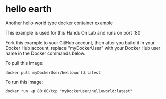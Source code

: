 # hello earth
Another hello world type docker container example

This example is used for this Hands On Lab and runs on port :80

Fork this example to your GitHub account, then after you build it in your Docker Hub account, replace "myDockerUser" with your Docker Hub user name in the Docker commands below.

To pull this image: 
```
docker pull myDockerUser/helloworld:latest
```

To run this image: 
```
docker run -p 80:80/tcp "myDockerUser/helloworld:latest"
```
